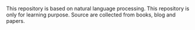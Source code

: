 This repository is based on natural language processing. This repository is only for learning purpose.
Source are collected from books, blog and papers.

